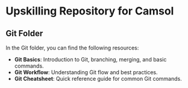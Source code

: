 # Upskilling Repository for Camsol

## Git Folder

In the Git folder, you can find the following resources:

- **Git Basics**: Introduction to Git, branching, merging, and basic commands.
- **Git Workflow**: Understanding Git flow and best practices.
- **Git Cheatsheet**: Quick reference guide for common Git commands.
